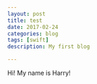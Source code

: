 ```yaml
---
layout: post
title: test
date: 2017-02-24
categories: blog
tags: [swift]
description: My first blog

---
```

Hi! My name is Harry!